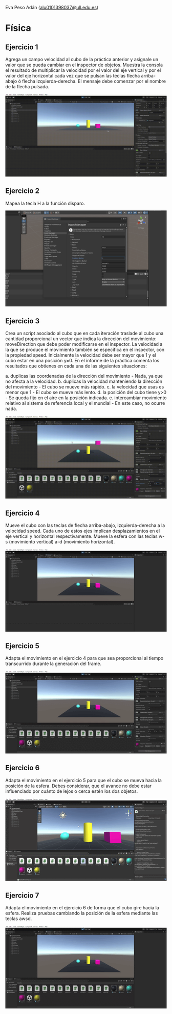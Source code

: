 Eva Peso Adán (alu0101398037@ull.edu.es)
# Física
## Ejercicio 1
Agrega un campo velocidad al cubo de la práctica anterior y asígnale un valor que se pueda cambiar en el inspector de objetos. Muestra la consola el resultado de multiplicar la velocidad por el valor del eje vertical y por el valor del eje horizontal cada vez que se pulsan las teclas flecha arriba-abajo ó flecha izquierda-derecha. El mensaje debe comenzar por el nombre de la flecha pulsada.

![Pic](img/ejercicio1.gif)

## Ejercicio 2
Mapea la tecla H a la función disparo.

![Pic](img/ejercicio2.png)

## Ejercicio 3

Crea un script asociado al cubo que en cada iteración traslade al cubo una cantidad proporcional un vector que indica la dirección del movimiento: moveDirection que debe poder modificarse en el inspector.  La velocidad a la que se produce el movimiento también se especifica en el inspector, con la propiedad speed. Inicialmente la velocidad debe ser mayor que 1 y el cubo estar en una posición y=0. En el informe de la práctica comenta los resultados que obtienes en cada una de las siguientes situaciones:

a. duplicas las coordenadas de la dirección del movimiento - Nada, ya que no afecta a la velocidad.
b. duplicas la velocidad manteniendo la dirección del movimiento - El cubo se mueve más rápido.
c. la velocidad que usas es menor que 1 - El cubo se mueve más lento.
d. la posición del cubo tiene y>0 - Se queda fijo en el aire en la posición indicada.
e. intercambiar movimiento relativo al sistema de referencia local y el mundial - En este caso, no ocurre nada.

![Pic](img/ejercicio3.gif)

## Ejercicio 4
Mueve el cubo con las teclas de flecha arriba-abajo, izquierda-derecha a la velocidad speed. Cada uno de estos ejes implican desplazamientos en el eje vertical y horizontal respectivamente. Mueve la esfera con las teclas w-s (movimiento vertical) a-d (movimiento horizontal).

![Pic](img/ejercicio4.gif)

## Ejercicio 5
Adapta el movimiento en el ejercicio 4 para que sea proporcional al tiempo transcurrido durante la generación del frame.

![Pic](img/ejercicio5.gif)

## Ejercicio 6
Adapta el movimiento en el ejercicio 5 para que el cubo se mueva hacia la posición de la esfera. Debes considerar, que el avance no debe estar influenciado por cuánto de lejos o cerca estén los dos objetos.

![Pic](img/ejercicio6.gif)

## Ejercicio 7
Adapta el movimiento en el ejercicio 6 de forma que el cubo gire hacia la esfera. Realiza pruebas cambiando la posición de la esfera mediante las teclas awsd.

![Pic](img/ejercicio7.gif)
